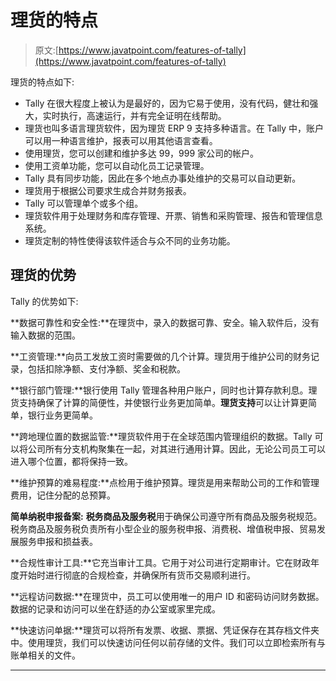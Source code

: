 # 理货的特点

> 原文:[https://www.javatpoint.com/features-of-tally](https://www.javatpoint.com/features-of-tally)

理货的特点如下:

*   Tally 在很大程度上被认为是最好的，因为它易于使用，没有代码，健壮和强大，实时执行，高速运行，并有完全证明在线帮助。
*   理货也叫多语言理货软件，因为理货 ERP 9 支持多种语言。在 Tally 中，账户可以用一种语言维护，报表可以用其他语言查看。
*   使用理货，您可以创建和维护多达 99，999 家公司的帐户。
*   使用工资单功能，您可以自动化员工记录管理。
*   Tally 具有同步功能，因此在多个地点办事处维护的交易可以自动更新。
*   理货用于根据公司要求生成合并财务报表。
*   Tally 可以管理单个或多个组。
*   理货软件用于处理财务和库存管理、开票、销售和采购管理、报告和管理信息系统。
*   理货定制的特性使得该软件适合与众不同的业务功能。

## 理货的优势

Tally 的优势如下:

**数据可靠性和安全性:**在理货中，录入的数据可靠、安全。输入软件后，没有输入数据的范围。

**工资管理:**向员工发放工资时需要做的几个计算。理货用于维护公司的财务记录，包括扣除净额、支付净额、奖金和税款。

**银行部门管理:**银行使用 Tally 管理各种用户账户，同时也计算存款利息。理货支持确保了计算的简便性，并使银行业务更加简单。**理货支持**可以让计算更简单，银行业务更简单。

**跨地理位置的数据监管:**理货软件用于在全球范围内管理组织的数据。Tally 可以将公司所有分支机构聚集在一起，对其进行通用计算。因此，无论公司员工可以进入哪个位置，都将保持一致。

**维护预算的难易程度:**点检用于维护预算。理货是用来帮助公司的工作和管理费用，记住分配的总预算。

**简单纳税申报备案:** **税务商品及服务税**用于确保公司遵守所有商品及服务税规范。税务商品及服务税负责所有小型企业的服务税申报、消费税、增值税申报、贸易发展服务申报和损益表。

**合规性审计工具:**它充当审计工具。它用于对公司进行定期审计。它在财政年度开始时进行彻底的合规检查，并确保所有货币交易顺利进行。

**远程访问数据:**在理货中，员工可以使用唯一的用户 ID 和密码访问财务数据。数据的记录和访问可以坐在舒适的办公室或家里完成。

**快速访问单据:**理货可以将所有发票、收据、票据、凭证保存在其存档文件夹中。使用理货，我们可以快速访问任何以前存储的文件。我们可以立即检索所有与账单相关的文件。

* * *